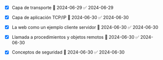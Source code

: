 

- [x] Capa de transporte 📅 2024-06-29 ✅ 2024-06-29
- [x] Capa de aplicación TCP/IP 📅 2024-06-30 ✅ 2024-06-30
- [x] La web como un ejemplo cliente servidor 📅 2024-06-30 ✅ 2024-06-30
- [x] Llamada a procedimientos y objetos remotos 📅 2024-06-30 ✅ 2024-06-30
- [x] Conceptos de seguridad 📅 2024-06-30 ✅ 2024-06-30

